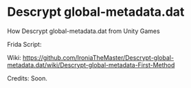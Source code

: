 # Descrypt global-metadata.dat
How Descrypt global-metadata.dat from Unity Games

Frida Script:











Wiki: https://github.com/IroniaTheMaster/Descrypt-global-metadata.dat/wiki/Descrypt-global-metadata-First-Method

Credits: Soon.
